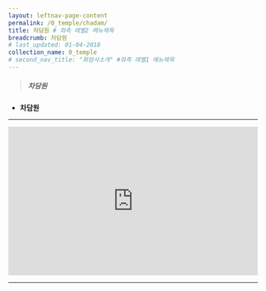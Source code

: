 ```yaml
---
layout: leftnav-page-content
permalink: /0_temple/chadam/
title: 차담원 # 좌측 레벨2 메뉴제목
breadcrumb: 차담원 
# last_updated: 01-04-2018 
collection_name: 0_temple
# second_nav_title: "화암사소개" #좌측 레벨1 메뉴제목
---
```



> ##### **차담원**

* **차담원**
---
<iframe width="100%"
        height="300"
        src="https://youtube.com/embed/eLLwpnl7vKI?t=16"
        frameborder="0"      
        controls="1"  
        allowfullscreen></iframe>

---
